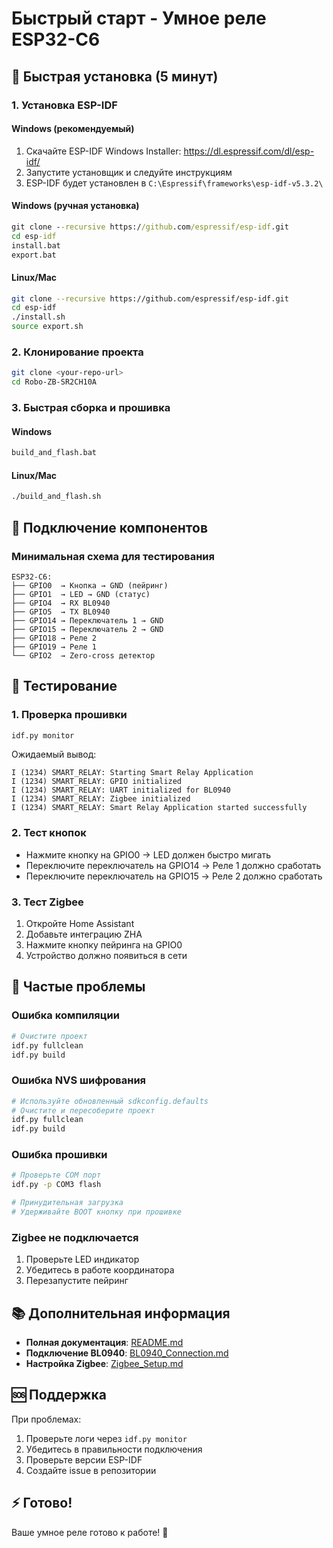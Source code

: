 # Быстрый старт - Умное реле ESP32-C6

## 🚀 Быстрая установка (5 минут)

### 1. Установка ESP-IDF

#### Windows (рекомендуемый)
1. Скачайте ESP-IDF Windows Installer: https://dl.espressif.com/dl/esp-idf/
2. Запустите установщик и следуйте инструкциям
3. ESP-IDF будет установлен в `C:\Espressif\frameworks\esp-idf-v5.3.2\`

#### Windows (ручная установка)
```cmd
git clone --recursive https://github.com/espressif/esp-idf.git
cd esp-idf
install.bat
export.bat
```

#### Linux/Mac
```bash
git clone --recursive https://github.com/espressif/esp-idf.git
cd esp-idf
./install.sh
source export.sh
```

### 2. Клонирование проекта
```bash
git clone <your-repo-url>
cd Robo-ZB-SR2CH10A
```

### 3. Быстрая сборка и прошивка

#### Windows
```cmd
build_and_flash.bat
```

#### Linux/Mac
```bash
./build_and_flash.sh
```

## 🔧 Подключение компонентов

### Минимальная схема для тестирования
```
ESP32-C6:
├── GPIO0  → Кнопка → GND (пейринг)
├── GPIO1  → LED → GND (статус)
├── GPIO4  → RX BL0940
├── GPIO5  → TX BL0940
├── GPIO14 → Переключатель 1 → GND
├── GPIO15 → Переключатель 2 → GND
├── GPIO18 → Реле 2
├── GPIO19 → Реле 1
└── GPIO2  → Zero-cross детектор
```

## 📱 Тестирование

### 1. Проверка прошивки
```bash
idf.py monitor
```
Ожидаемый вывод:
```
I (1234) SMART_RELAY: Starting Smart Relay Application
I (1234) SMART_RELAY: GPIO initialized
I (1234) SMART_RELAY: UART initialized for BL0940
I (1234) SMART_RELAY: Zigbee initialized
I (1234) SMART_RELAY: Smart Relay Application started successfully
```

### 2. Тест кнопок
- Нажмите кнопку на GPIO0 → LED должен быстро мигать
- Переключите переключатель на GPIO14 → Реле 1 должно сработать
- Переключите переключатель на GPIO15 → Реле 2 должно сработать

### 3. Тест Zigbee
1. Откройте Home Assistant
2. Добавьте интеграцию ZHA
3. Нажмите кнопку пейринга на GPIO0
4. Устройство должно появиться в сети

## 🐛 Частые проблемы

### Ошибка компиляции
```bash
# Очистите проект
idf.py fullclean
idf.py build
```

### Ошибка NVS шифрования
```bash
# Используйте обновленный sdkconfig.defaults
# Очистите и пересоберите проект
idf.py fullclean
idf.py build
```

### Ошибка прошивки
```bash
# Проверьте COM порт
idf.py -p COM3 flash

# Принудительная загрузка
# Удерживайте BOOT кнопку при прошивке
```

### Zigbee не подключается
1. Проверьте LED индикатор
2. Убедитесь в работе координатора
3. Перезапустите пейринг

## 📚 Дополнительная информация

- **Полная документация**: [README.md](README.md)
- **Подключение BL0940**: [BL0940_Connection.md](BL0940_Connection.md)
- **Настройка Zigbee**: [Zigbee_Setup.md](Zigbee_Setup.md)

## 🆘 Поддержка

При проблемах:
1. Проверьте логи через `idf.py monitor`
2. Убедитесь в правильности подключения
3. Проверьте версии ESP-IDF
4. Создайте issue в репозитории

## ⚡ Готово!

Ваше умное реле готово к работе! 🎉
